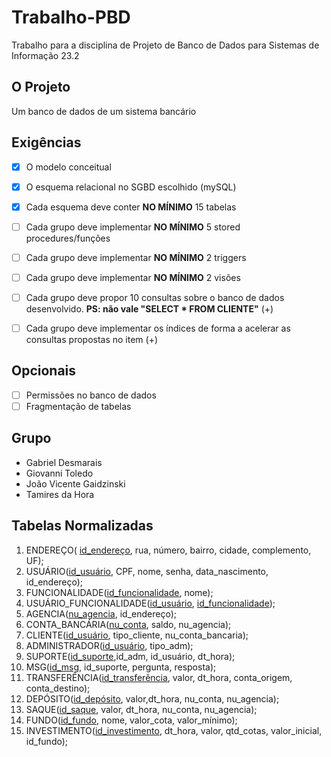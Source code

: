 # Trabalho-PBD

Trabalho para a disciplina de Projeto de Banco de Dados para Sistemas de Informação 23.2


## O Projeto
Um banco de dados de um sistema bancário

## Exigências
- [X] O modelo conceitual
- [X] O esquema relacional no SGBD escolhido (mySQL)
- [X] Cada esquema deve conter **NO MÍNIMO** 15 tabelas
- [ ] Cada grupo deve implementar **NO MÍNIMO** 5 stored procedures/funções
- [ ] Cada grupo deve implementar **NO MÍNIMO** 2 triggers
- [ ] Cada grupo deve implementar **NO MÍNIMO** 2 visões
- [ ] Cada grupo deve propor 10 consultas sobre o banco de dados desenvolvido. **PS: não vale "SELECT * FROM CLIENTE"** (+)
- [ ] Cada grupo deve implementar os índices de forma a acelerar as consultas propostas no item (+)


## Opcionais
- [ ] Permissões no banco de dados
- [ ] Fragmentação de tabelas

## Grupo
- Gabriel Desmarais
- Giovanni Toledo
- João Vicente Gaidzinski
- Tamires da Hora

## Tabelas Normalizadas
1. ENDEREÇO( <u>id_endereço</u>, rua, número, bairro, cidade, complemento, UF);
2. USUÁRIO(<u>id_usuário</u>, CPF, nome, senha, data_nascimento, id_endereço);
3. FUNCIONALIDADE(<u>id_funcionalidade</u>, nome);
4. USUÁRIO_FUNCIONALIDADE(<u>id_usuário</u>, <u>id_funcionalidade</u>);
5. AGENCIA(<u>nu_agencia</u>, id_endereço);
6. CONTA_BANCÁRIA(<u>nu_conta</u>, saldo, nu_agencia);
7. CLIENTE(<u>id_usuário</u>, tipo_cliente, nu_conta_bancaria);
8. ADMINISTRADOR(<u>id_usuário</u>, tipo_adm);
9. SUPORTE(<u>id_suporte</u>,id_adm, id_usuário, dt_hora);
10. MSG(<u>id_msg</u>, id_suporte, pergunta, resposta);
11. TRANSFERÊNCIA(<u>id_transferência</u>, valor, dt_hora, conta_origem, conta_destino);
12. DEPÓSITO(<u>id_depósito</u>, valor,dt_hora, nu_conta, nu_agencia);
13. SAQUE(<u>id_saque</u>, valor, dt_hora, nu_conta, nu_agencia);
14. FUNDO(<u>id_fundo</u>, nome, valor_cota, valor_mínimo);
15. INVESTIMENTO(<u>id_investimento</u>, dt_hora, valor, qtd_cotas, valor_inicial, id_fundo);